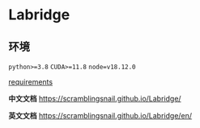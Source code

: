 # Labridge

## 环境

`python>=3.8`
`CUDA>=11.8`
`node=v18.12.0`

[requirements](./requirements.txt)


**中文文档**
https://scramblingsnail.github.io/Labridge/

**英文文档**
https://scramblingsnail.github.io/Labridge/en/
